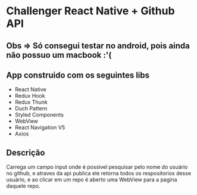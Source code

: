 ﻿# Challenger React Native + Github API
 
 ## Obs => Só consegui testar no android, pois ainda não possuo um macbook :'( 

## App construido com os seguintes libs

 - React Native
 - Redux Hook
 - Redux Thunk
 - Duch Pattern
 - Styled Components
 - WebView
 - React Navigation V5
 - Axios

 ## Descrição

 Carrega um campo input onde é possivel pesquisar pelo nome do usuário no github,
 e atraves da api publica ele retorna todos os respositorios desse usuário, e ao clicar
 em um repo é aberto uma WebView para a pagina daquele repo.
